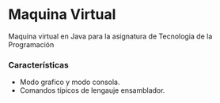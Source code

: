 # Maquina Virtual

Maquina virtual en Java para la asignatura de Tecnologia de la Programación

### Características

 - Modo grafico y modo consola.
 - Comandos típicos de lengauje ensamblador.

